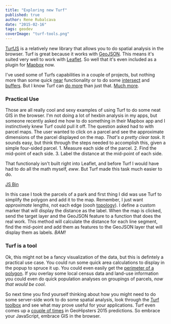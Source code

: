 ```yaml
---
title: "Exploring new Turf"
published: true
author: Rene Rubalcava
date: "2015-02-16"
tags: geodev
coverImage: "turf-tools.png"
---
```


[TurfJS](http://turfjs.org/) is a relatively new library that allows you to do spatial analysis in the browser. Turf is great because it works with [GeoJSON](http://geojson.org/). This means it's suited very well to work with [Leaflet](http://leafletjs.com/). So well that it's even included as a plugin for [Mapbox](https://www.mapbox.com/) now.

I've used some of Turfs capabilities in a couple of projects, but nothing more than some quick [near](https://github.com/Turfjs/turf-nearest) functionality or to do some [intersect](https://github.com/Turfjs/turf-intersect) and [buffers](https://github.com/Turfjs/turf-buffer). But I know Turf can [do more](https://www.mapbox.com/blog/turf-gis-for-web-maps/) than just that. [Much more](https://www.mapbox.com/blog/playback-the-iditarod-with-turf/).

### Practical Use

Those are all really cool and sexy examples of using Turf to do some neat GIS in the browser. I'm not doing a lot of hexbin analysis in my apps, but someone recently asked me how to do something in their Mapbox app and I instinctively knew Turf could pull it off. The question asked had to with parcel maps. The user wanted to click on a parcel and see the approximate dimensions of the parcel displayed on the map. _That's a pretty clear task_. It sounds easy, but think through the steps needed to accomplish this, given a simple four-sided parcel. 1. Measure each side of the parcel. 2. Find the mid-point of each side. 3. Label the distance at the mid-point of each side.

That functionaly isn't built right into Leaflet, and before Turf I would have had to do all the math myself, _eww_. But Turf made this task much easier to do.

[JS Bin](http://jsbin.com/quqito/2/embed?js,output)

In this case I took the parcels of a park and first thing I did was use Turf to simplify the polygon and add it to the map. Remember, I just want _approximate_ lengths, not each edge (oooh [topology](http://www.gisdoctor.com/site/2012/04/10/spatial-topology-basics/)). I define a custom marker that will display the distance as the label. When the map is clicked, send the target layer and the GeoJSON feature to a function that does the real work. This method will calculate the distance for each line segment, find the mid-point and add them as features to the GeoJSON layer that will display them as labels. _BAM!_

### Turf is a tool

Ok, this might not be a fancy visualization of the data, but this is defintely a practical use case. You could run some quick area calculations to display in the popup to spruce it up. You could even easily get the [perimeter of a polygon](https://twitter.com/morganherlocker/status/566105741229305856). If you overlay some local census data and land-use information you could even do quick population analyses on groupings of parcels, _now that would be cool_.

So next time you find yourself thinking about how you might need to do some server-side work to do some spatial analysis, look through the [Turf toolbox](https://github.com/Turfjs) and see what may prove useful for your applications. Turf even comes up a [couple of times](http://geohipster.com/2014/12/27/will-hot-geo-2015-predictions-geohipster-crowd/) in GeoHipsters 2015 predictions. So embrace your JavaScript, embrace GIS in the browser.
